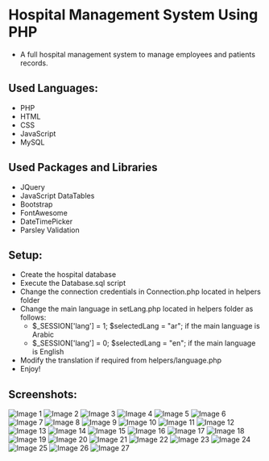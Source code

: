 # Hospital Management System Using PHP
  - A full hospital management system to manage employees and patients records.
## Used Languages:
  - PHP
  - HTML
  - CSS
  - JavaScript
  - MySQL
## Used Packages and Libraries
  - JQuery
  - JavaScript DataTables
  - Bootstrap
  - FontAwesome
  - DateTimePicker
  - Parsley Validation
## Setup:
  - Create the hospital database
  - Execute the Database.sql script
  - Change the connection credentials in Connection.php located in helpers folder
  - Change the main language in setLang.php located in helpers folder as follows:
    - $_SESSION['lang'] = 1; $selectedLang = "ar"; if the main language is Arabic
    - $_SESSION['lang'] = 0; $selectedLang = "en"; if the main language is English
  - Modify the translation if required from helpers/language.php
  - Enjoy!
## Screenshots:
![Image 1](https://github.com/alansary/HospitalCMS/blob/master/images/1.png)
![Image 2](https://github.com/alansary/HospitalCMS/blob/master/images/2.png)
![Image 3](https://github.com/alansary/HospitalCMS/blob/master/images/3.png)
![Image 4](https://github.com/alansary/HospitalCMS/blob/master/images/4.png)
![Image 5](https://github.com/alansary/HospitalCMS/blob/master/images/5.png)
![Image 6](https://github.com/alansary/HospitalCMS/blob/master/images/6.png)
![Image 7](https://github.com/alansary/HospitalCMS/blob/master/images/7.png)
![Image 8](https://github.com/alansary/HospitalCMS/blob/master/images/8.png)
![Image 9](https://github.com/alansary/HospitalCMS/blob/master/images/9.png)
![Image 10](https://github.com/alansary/HospitalCMS/blob/master/images/10.png)
![Image 11](https://github.com/alansary/HospitalCMS/blob/master/images/11.png)
![Image 12](https://github.com/alansary/HospitalCMS/blob/master/images/12.png)
![Image 13](https://github.com/alansary/HospitalCMS/blob/master/images/13.png)
![Image 14](https://github.com/alansary/HospitalCMS/blob/master/images/14.png)
![Image 15](https://github.com/alansary/HospitalCMS/blob/master/images/15.png)
![Image 16](https://github.com/alansary/HospitalCMS/blob/master/images/16.png)
![Image 17](https://github.com/alansary/HospitalCMS/blob/master/images/17.png)
![Image 18](https://github.com/alansary/HospitalCMS/blob/master/images/18.png)
![Image 19](https://github.com/alansary/HospitalCMS/blob/master/images/19.png)
![Image 20](https://github.com/alansary/HospitalCMS/blob/master/images/20.png)
![Image 21](https://github.com/alansary/HospitalCMS/blob/master/images/21.png)
![Image 22](https://github.com/alansary/HospitalCMS/blob/master/images/22.png)
![Image 23](https://github.com/alansary/HospitalCMS/blob/master/images/23.png)
![Image 24](https://github.com/alansary/HospitalCMS/blob/master/images/24.png)
![Image 25](https://github.com/alansary/HospitalCMS/blob/master/images/25.png)
![Image 26](https://github.com/alansary/HospitalCMS/blob/master/images/26.png)
![Image 27](https://github.com/alansary/HospitalCMS/blob/master/images/27.png)
